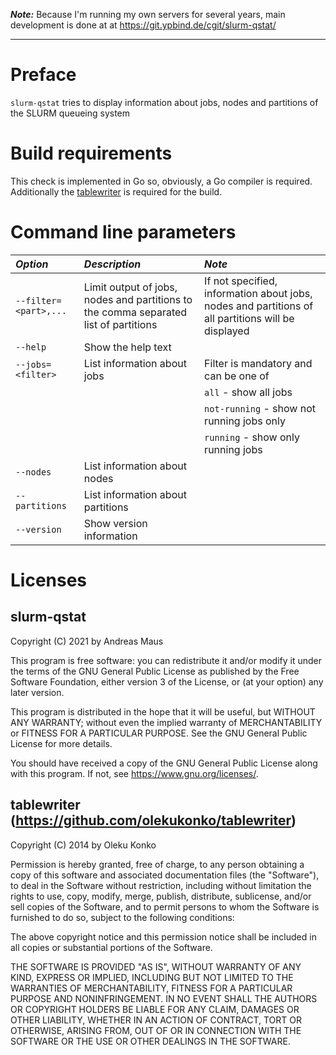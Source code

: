 **_Note:_** Because I'm running my own servers for several years, main development is done at at https://git.ypbind.de/cgit/slurm-qstat/

----

# Preface
`slurm-qstat` tries to display information about jobs, nodes and partitions of the SLURM queueing system

# Build requirements
This check is implemented in Go so, obviously, a Go compiler is required.
Additionally the [tablewriter](https://github.com/olekukonko/tablewriter) is required for the build.

# Command line parameters

| *Option* | *Description* | *Note* |
|:---------|:--------------|:-------|
| `--filter=<part>,...` | Limit output of jobs, nodes and partitions to the comma separated list of partitions | If not specified, information about jobs, nodes and partitions of all partitions will be displayed |
| `--help` | Show the help text | |
| `--jobs=<filter>` | List information about jobs | Filter is mandatory and can be one of |
|                   |           |   `all` - show all jobs |
|                   |           |   `not-running` - show not running jobs only |
|                   |           |   `running` - show only running jobs |
| `--nodes` | List information about nodes | |
| `--partitions` | List information about partitions | |
| `--version` | Show version information |

# Licenses
## slurm-qstat

Copyright (C) 2021 by Andreas Maus

This program is free software: you can redistribute it and/or modify
it under the terms of the GNU General Public License as published by
the Free Software Foundation, either version 3 of the License, or
(at your option) any later version.

This program is distributed in the hope that it will be useful,
but WITHOUT ANY WARRANTY; without even the implied warranty of
MERCHANTABILITY or FITNESS FOR A PARTICULAR PURPOSE.  See the
GNU General Public License for more details.

You should have received a copy of the GNU General Public License
along with this program.  If not, see <https://www.gnu.org/licenses/>.

## tablewriter (https://github.com/olekukonko/tablewriter)

Copyright (C) 2014 by Oleku Konko

Permission is hereby granted, free of charge, to any person obtaining a copy
of this software and associated documentation files (the "Software"), to deal
in the Software without restriction, including without limitation the rights
to use, copy, modify, merge, publish, distribute, sublicense, and/or sell
copies of the Software, and to permit persons to whom the Software is
furnished to do so, subject to the following conditions:

The above copyright notice and this permission notice shall be included in
all copies or substantial portions of the Software.

THE SOFTWARE IS PROVIDED "AS IS", WITHOUT WARRANTY OF ANY KIND, EXPRESS OR
IMPLIED, INCLUDING BUT NOT LIMITED TO THE WARRANTIES OF MERCHANTABILITY,
FITNESS FOR A PARTICULAR PURPOSE AND NONINFRINGEMENT. IN NO EVENT SHALL THE
AUTHORS OR COPYRIGHT HOLDERS BE LIABLE FOR ANY CLAIM, DAMAGES OR OTHER
LIABILITY, WHETHER IN AN ACTION OF CONTRACT, TORT OR OTHERWISE, ARISING FROM,
OUT OF OR IN CONNECTION WITH THE SOFTWARE OR THE USE OR OTHER DEALINGS IN
THE SOFTWARE.

